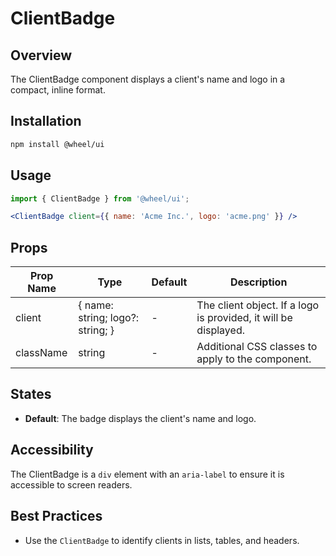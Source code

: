 # ClientBadge

## Overview
The ClientBadge component displays a client's name and logo in a compact, inline format.

## Installation
```bash
npm install @wheel/ui
```

## Usage
```jsx
import { ClientBadge } from '@wheel/ui';

<ClientBadge client={{ name: 'Acme Inc.', logo: 'acme.png' }} />
```

## Props
| Prop Name | Type | Default | Description |
|---|---|---|---|
| client | { name: string; logo?: string; } | - | The client object. If a logo is provided, it will be displayed. |
| className | string | - | Additional CSS classes to apply to the component. |

## States
- **Default**: The badge displays the client's name and logo.

## Accessibility
The ClientBadge is a `div` element with an `aria-label` to ensure it is accessible to screen readers.

## Best Practices
- Use the `ClientBadge` to identify clients in lists, tables, and headers.
